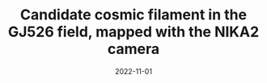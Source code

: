 ---
title: "Candidate cosmic filament in the GJ526 field, mapped with the NIKA2 camera"
collection: "publications"
category: "co_papers"
permalink: /publications/2022A&A667A23L
date: 2022-11-01
venue: "Astronomy and Astrophysics"
citation: "Lestrade, J.-F., Désert, F.-X., Lagache, G., et al. (2022), Astronomy and Astrophysics, 667, A23."
---